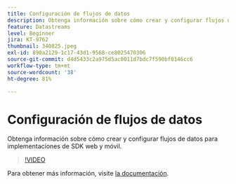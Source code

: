 ```yaml
---
title: Configuración de flujos de datos
description: Obtenga información sobre cómo crear y configurar flujos de datos
feature: Datastreams
level: Beginner
jira: KT-9762
thumbnail: 340825.jpeg
exl-id: 890a2129-1c17-43d1-9568-ce8025470306
source-git-commit: d4d5433c2a975d5ac0011d7bdc7f590bf8146cc6
workflow-type: tm+mt
source-wordcount: '38'
ht-degree: 81%

---
```


# Configuración de flujos de datos

Obtenga información sobre cómo crear y configurar flujos de datos para implementaciones de SDK web y móvil.

>[!VIDEO](https://video.tv.adobe.com/v/340825?quality=12&learn=on)

Para obtener más información, visite [la documentación](https://experienceleague.adobe.com/docs/experience-platform/edge/fundamentals/datastreams.html?lang=es).
